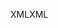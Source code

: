 <span data-ttu-id="a6674-101">XML</span><span class="sxs-lookup"><span data-stu-id="a6674-101">XML</span></span>